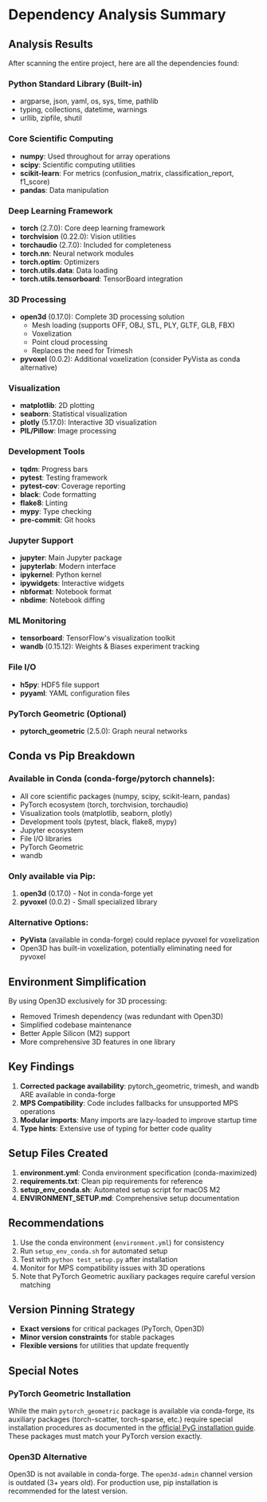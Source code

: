 # Dependency Analysis Summary

## Analysis Results

After scanning the entire project, here are all the dependencies found:

### Python Standard Library (Built-in)
- argparse, json, yaml, os, sys, time, pathlib
- typing, collections, datetime, warnings
- urllib, zipfile, shutil

### Core Scientific Computing
- **numpy**: Used throughout for array operations
- **scipy**: Scientific computing utilities
- **scikit-learn**: For metrics (confusion_matrix, classification_report, f1_score)
- **pandas**: Data manipulation

### Deep Learning Framework
- **torch** (2.7.0): Core deep learning framework
- **torchvision** (0.22.0): Vision utilities
- **torchaudio** (2.7.0): Included for completeness
- **torch.nn**: Neural network modules
- **torch.optim**: Optimizers
- **torch.utils.data**: Data loading
- **torch.utils.tensorboard**: TensorBoard integration

### 3D Processing
- **open3d** (0.17.0): Complete 3D processing solution
  - Mesh loading (supports OFF, OBJ, STL, PLY, GLTF, GLB, FBX)
  - Voxelization
  - Point cloud processing
  - Replaces the need for Trimesh
- **pyvoxel** (0.0.2): Additional voxelization (consider PyVista as conda alternative)

### Visualization
- **matplotlib**: 2D plotting
- **seaborn**: Statistical visualization
- **plotly** (5.17.0): Interactive 3D visualization
- **PIL/Pillow**: Image processing

### Development Tools
- **tqdm**: Progress bars
- **pytest**: Testing framework
- **pytest-cov**: Coverage reporting
- **black**: Code formatting
- **flake8**: Linting
- **mypy**: Type checking
- **pre-commit**: Git hooks

### Jupyter Support
- **jupyter**: Main Jupyter package
- **jupyterlab**: Modern interface
- **ipykernel**: Python kernel
- **ipywidgets**: Interactive widgets
- **nbformat**: Notebook format
- **nbdime**: Notebook diffing

### ML Monitoring
- **tensorboard**: TensorFlow's visualization toolkit
- **wandb** (0.15.12): Weights & Biases experiment tracking

### File I/O
- **h5py**: HDF5 file support
- **pyyaml**: YAML configuration files

### PyTorch Geometric (Optional)
- **pytorch_geometric** (2.5.0): Graph neural networks

## Conda vs Pip Breakdown

### Available in Conda (conda-forge/pytorch channels):
- All core scientific packages (numpy, scipy, scikit-learn, pandas)
- PyTorch ecosystem (torch, torchvision, torchaudio)
- Visualization tools (matplotlib, seaborn, plotly)
- Development tools (pytest, black, flake8, mypy)
- Jupyter ecosystem
- File I/O libraries
- PyTorch Geometric
- wandb

### Only available via Pip:
1. **open3d** (0.17.0) - Not in conda-forge yet
2. **pyvoxel** (0.0.2) - Small specialized library

### Alternative Options:
- **PyVista** (available in conda-forge) could replace pyvoxel for voxelization
- Open3D has built-in voxelization, potentially eliminating need for pyvoxel

## Environment Simplification

By using Open3D exclusively for 3D processing:
- Removed Trimesh dependency (was redundant with Open3D)
- Simplified codebase maintenance
- Better Apple Silicon (M2) support
- More comprehensive 3D features in one library

## Key Findings

1. **Corrected package availability**: pytorch_geometric, trimesh, and wandb ARE available in conda-forge
2. **MPS Compatibility**: Code includes fallbacks for unsupported MPS operations
3. **Modular imports**: Many imports are lazy-loaded to improve startup time
4. **Type hints**: Extensive use of typing for better code quality

## Setup Files Created

1. **environment.yml**: Conda environment specification (conda-maximized)
2. **requirements.txt**: Clean pip requirements for reference
3. **setup_env_conda.sh**: Automated setup script for macOS M2
4. **ENVIRONMENT_SETUP.md**: Comprehensive setup documentation

## Recommendations

1. Use the conda environment (`environment.yml`) for consistency
2. Run `setup_env_conda.sh` for automated setup
3. Test with `python test_setup.py` after installation
4. Monitor for MPS compatibility issues with 3D operations
5. Note that PyTorch Geometric auxiliary packages require careful version matching

## Version Pinning Strategy

- **Exact versions** for critical packages (PyTorch, Open3D)
- **Minor version constraints** for stable packages
- **Flexible versions** for utilities that update frequently

## Special Notes

### PyTorch Geometric Installation
While the main `pytorch_geometric` package is available via conda-forge, its auxiliary packages (torch-scatter, torch-sparse, etc.) require special installation procedures as documented in the [official PyG installation guide](https://pytorch-geometric.readthedocs.io/en/latest/install/installation.html). These packages must match your PyTorch version exactly.

### Open3D Alternative
Open3D is not available in conda-forge. The `open3d-admin` channel version is outdated (3+ years old). For production use, pip installation is recommended for the latest version. 
